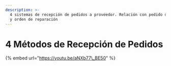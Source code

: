 ```yaml
---
description: >-
  4 sistemas de recepción de pedidos a proveedor. Relación con pedido de ventas
  y orden de reparación
---
```


# 4 Métodos de Recepción de Pedidos

{% embed url="https://youtu.be/aNXb77\_BE50" %}


